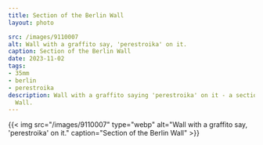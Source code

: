 ```yaml
---
title: Section of the Berlin Wall
layout: photo

src: /images/9110007
alt: Wall with a graffito say, 'perestroika' on it.
caption: Section of the Berlin Wall
date: 2023-11-02
tags:
- 35mm
- berlin
- perestroika
description: Wall with a graffito saying 'perestroika' on it - a section of the Berlin
  Wall.
---
```


{{< img src="/images/9110007" type="webp" alt="Wall with a graffito say, 'perestroika' on it." caption="Section of the Berlin Wall" >}}

